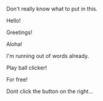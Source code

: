 Don't really know what to put in this. 

Hello!

Greetings!

Aloha!

I'm running out of words already.

Play ball clicker!

For free!

Dont click the button on the right...
